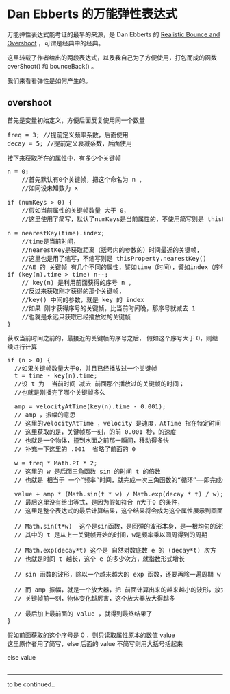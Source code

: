 <script id='parameter'>
{
"Created" : "2021/08/17 01:15:01" ,
"LastModified" : "2021/08/19 01:33:54",

"expressions":{
    "DanEbberts_BounceBack.js":{"order":1},
    "DanEbberts_Overshoot.js":{"order":2},
    "overShoot().js":{"order":3},
    "bounceBack().js":{"order":4}
    },

"title":"考古万能弹性表达式",
"description":"逐 行 解 释 弹 性 表 达 式 中 正 在 发 生 什 么"
}
</script>

# Dan Ebberts 的万能弹性表达式

万能弹性表达式能考证的最早的来源，是 Dan Ebberts 的 <a href='http://www.motionscript.com/articles/bounce-and-overshoot.html#calc-overshoot'>Realistic Bounce and Overshoot</a> ，可谓是经典中的经典。

这里转载了作者给出的两段表达式，以及我自己为了方便使用，打包而成的函数 overShoot() 和 bounceBack() 。

我们来看看弹性是如何产生的。

## overshoot

首先是变量初始定义，方便后面反复使用同一个数量

<pre>
freq = 3; //提前定义频率系数，后面使用
decay = 5; //提前定义衰减系数，后面使用
</pre>

接下来获取所在的属性中，有多少个关键帧

<pre>
n = 0;
    //首先默认有0个关键帧，把这个命名为 n ，
    //如同设未知数为 x

if (numKeys > 0) {
    //假如当前属性的关键帧数量 大于 0，
    //这里使用了简写，默认了numKeys是当前属性的，不使用简写则是 thisProperty.numKeys

n = nearestKey(time).index;
    //time是当前时间，
    //nearestKey是获取距离（括号内的参数的）时间最近的关键帧，
    //这里也是用了缩写，不缩写则是 thisProperty.nearestKey()
    //AE 的 关键帧 有几个不同的属性，譬如time（时间），譬如index（序号），这里获取最近的关键帧的 index（序号）；
if (key(n).time > time) n--;
    // key(n) 是利用前面获得的序号 n ，
    //反过来获取刚才获得的那个关键帧,
    //key() 中间的参数，就是 key 的 index
    //如果 刚才获得序号的关键帧，比当前时间晚，那序号就减去 1
    //也就是永远只获取已经播放过的关键帧
}
</pre>

获取当前时间之前的，最接近的关键帧的序号之后，
假如这个序号大于 0，则继续进行计算

<pre>
if (n > 0) {
  //如果关键帧数量大于0，并且已经播放过一个关键帧
  t = time - key(n).time;
  //设 t 为  当前时间 减去 前面那个播放过的关键帧的时间；
  //也就是刚播完了哪个关键帧多久

  amp = velocityAtTime(key(n).time - 0.001);
  // amp ，振幅的意思
  // 这里的velocityAtTime ，velocity 是速度，AtTime 指在特定时间
  // 这里获取的是，关键帧那一刻，的前 0.001 秒，的速度
  // 也就是一个物体，撞到水面之前那一瞬间，移动得多快
  // 补充一下这里的 .001  省略了前面的 0

  w = freq * Math.PI * 2;
  // 这里的 w 是后面三角函数 sin 的时间 t 的倍数
  // 也就是 相当于 一个“频率”时间，就完成一次三角函数的“循环”——即完成一个周期

  value + amp * (Math.sin(t * w) / Math.exp(decay * t) / w);
  // 最后这里没有给出等式，是因为假如符合 n大于0 的条件，
  // 这里是整个表达式的最后计算结果，这个结果将会成为这个属性展示到画面上的数值；

  // Math.sin(t*w)  这个是sin函数，是回弹的波形本身，是一根均匀的波浪线
  // 其中的 t 是从上一关键帧开始的时间，w是频率乘以圆周得到的周期

  // Math.exp(decay*t) 这个是 自然对数底数 e 的 (decay*t) 次方
  // 也就是时间 t 越长，这个 e 的多少次方，就指数形式增长

  // sin 函数的波形，除以一个越来越大的 exp 函数，还要再除一遍周期 w ，自然得到的是越来越小的回弹值

  // 而 amp 振幅，就是一个放大器，把 前面计算出来的越来越小的波形，放大或者缩小，
  // 关键帧前一刻，物体变化越厉害，这个放大器放大得越多

  // 最后加上最前面的 value ，就得到最终结果了
}
</pre>

假如前面获取的这个序号是 0 ，则只读取属性原本的数值 value  
这里原作者用了简写，else 后面的 value 不简写则用大括号括起来

</pre>
 else
value
</pre>

<br>
<br>
<hr>
to be continued..
